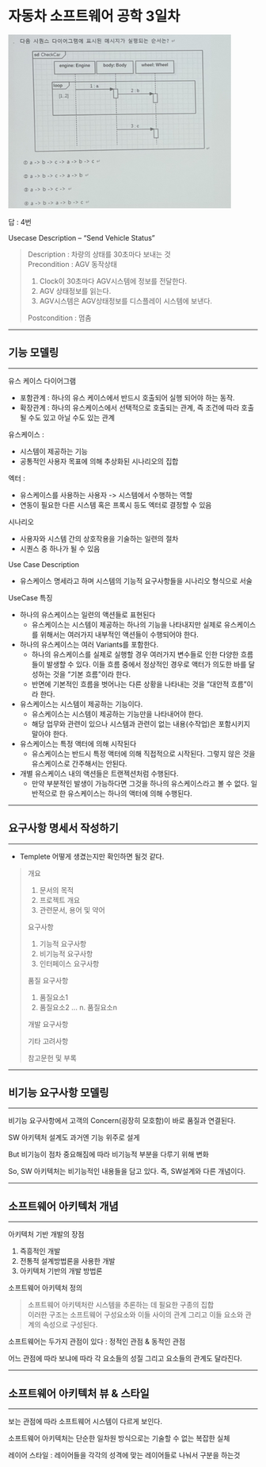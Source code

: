 # 자동차 소프트웨어 공학 3일차

<img src="./../IMG/0901.JPG" width="450px" height="350px" title=" " alt="예시 문제"></img><br/>   

답 : 4번   

Usecase Description – “Send Vehicle Status”   

> Description : 차량의 상태를 30초마다 보내는 것   
> Precondition : AGV 동작상태   
>  
> 1. Clock이 30초마다 AGV시스템에 정보를 전달한다.
> 2. AGV 상태정보를 읽는다.
> 3. AGV시스템은 AGV상태정보를 디스플레이 시스템에 보낸다.
> 
> Postcondition : 멈춤     




* * *
## 기능 모델링
* * *

유스 케이스 다이어그램   

- 포함관계 : 하나의 유스 케이스에서 반드시 호출되어 실행 되어야 하는 동작.
- 확장관계 : 하나의 유스케이스에서 선택적으로 호출되는 관계, 즉 조건에 따라 호출 될 수도 있고 아닐 수도 있는 관계   

유스케이스 : 
- 시스템이 제공하는 기능
- 공통적인 사용자 목표에 의해 추상화된 시나리오의 집합   

엑터 : 
- 유스케이스를 사용하는 사용자 -> 시스템에서 수행하는 역할
- 연동이 필요한 다른 시스템 혹은 프록시 등도 엑터로 결정할 수 있음

시나리오   
- 사용자와 시스템 간의 상호작용을 기술하는 일련의 절차
- 시퀀스 중 하나가 될 수 있음

Use Case Description   

- 유스케이스 명세라고 하며 시스템의 기능적 요구사항들을 시나리오 형식으로 서술

UseCase 특징   

-  하나의 유스케이스는 일련의 액션들로 표현된다
     - 유스케이스는 시스템이 제공하는 하나의 기능을 나타내지만 실제로 유스케이스를 위해서는 여러가지 내부적인 액션들이 수행되어야 한다.
-  하나의 유스케이스는 여러 Variants를 포함한다.
      -   하나의 유스케이스를 실제로 실행할 경우 여러가지 변수들로 인한 다양한 흐름들이 발생할 수 있다. 이들 흐름 중에서 정상적인 경우로 액터가 의도한 바를 달성하는 것을 “기본 흐름”이라 한다.   
      -    반면에 기본적인 흐름을 벗어나는 다른 상황을 나타내는 것을 ”대안적 흐름”이라 한다.
-   유스케이스는 시스템이 제공하는 기능이다.
    -   유스케이스는 시스템이 제공하는 기능만을 나타내어야 한다.
    -   해당 업무와 관련이 있으나 시스템과 관련이 없는 내용(수작업)은 포함시키지 말아야 한다.
-  유스케이스는 특정 액터에 의해 시작된다
   -  유스케이스는 반드시 특정 액터에 의해 직접적으로 시작된다. 그렇지 않은 것을 유스케이스로 간주해서는 안된다.
- 개별 유스케이스 내의 액션들은 트랜젝션처럼 수행된다.
    - 만약 부분적인 발생이 가능하다면 그것을 하나의 유스케이스라고 볼 수 없다. 일반적으로 한 유스케이스는 하나의 액터에 의해 수행된다.



* * *
## 요구사항 명세서 작성하기
* * *

- Templete 어떻게 생겼는지만 확인하면 될것 같다.   

> 개요
> 1. 문서의 목적
> 2. 프로젝트 개요
> 3. 관련문서, 용어 및 약어
>
> 요구사항
> 1. 기능적 요구사항
> 2. 비기능적 요구사항
> 3. 인터페이스 요구사항
>
> 품질 요구사항
> 1. 품질요소1
> 2. 품질요소2
>  ...
> n. 품질요소n    
>
> 개발 요구사항   
> 
> 기타 고려사항   
>
> 참고문헌 및 부록   


* * *
## 비기능 요구사항 모델링
* * *

비기능 요구사항에서 고객의 Concern(굉장히 모호함)이 바로 품질과 연결된다.    

SW 아키텍처 설계도 과거엔 기능 위주로 설게   

But 비기능이 점차 중요해짐에 따라 비기능적 부분을 다루기 위해 변화   

So, SW 아키텍처는 비기능적인 내용들을 담고 있다. 즉, SW설계와 다른 개념이다.   


* * *
## 소프트웨어 아키텍처 개념
* * *

아키텍처 기반 개발의 장점   
1. 즉흥적인 개발
2. 전통적 설계방법론을 사용한 개발
3. 아키텍처 기반의 개발 방법론

소프트웨어 아키텍처 정의   

> 소프트웨어 아키텍처란 시스템을 추론하는 데 필요한 구종의 집합   
> 이러한 구조는 소프트웨어 구성요소와 이들 사이의 관계 그리고 이들 요소와 관계의 속성으로 구성된다.   

소프트웨어는 두가지 관점이 있다 : 정적인 관점 & 동적인 관점   

어느 관점에 따라 보냐에 따라 각 요소들의 성질 그리고 요소들의 관계도 달라진다.   




* * *
## 소프트웨어 아키텍처 뷰 & 스타일
* * * 

보는 관점에 따라 소프트웨어 시스템이 다르게 보인다.   

소프트웨어 아키텍처는 단순한 일차원 방식으로는 기술할 수 없는 복잡한 실체   

레이어 스타일 : 레이어들을 각각의 성격에 맞는 레이어들로 나눠서 구분을 하는것   




